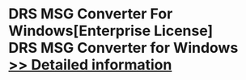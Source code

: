# DRS MSG Converter For Windows[Enterprise License]<br />DRS MSG Converter for Windows<br />[>> Detailed information](https://secure.shareit.com/shareit/product.html?productid=301004310&affiliateid=200057808)